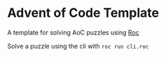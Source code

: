 # Advent of Code Template

A template for solving AoC puzzles using [Roc](https://www.roc-lang.org)

Solve a puzzle using the cli with `roc run cli.roc`